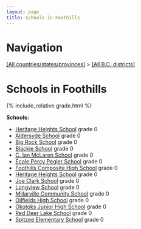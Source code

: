 ```yaml
---
layout: page
title: Schools in Foothills
---
```

# Navigation

[[All countries/states/provinces]](../..) > [[All B.C. districts]](..)

# Schools in Foothills

{% include_relative grade.html %}

**Schools:**

- [Heritage Heights School](Heritage_Heights_School.md) grade 0
- [Aldersyde School](Aldersyde_School.md) grade 0
- [Big Rock School](Big_Rock_School.md) grade 0
- [Blackie School](Blackie_School.md) grade 0
- [C. Ian McLaren School](C._Ian_McLaren_School.md) grade 0
- [École Percy Pegler School](École_Percy_Pegler_School.md) grade 0
- [Foothills Composite High School](Foothills_Composite_High_School.md) grade 0
- [Heritage Heights School](Heritage_Heights_School.md) grade 0
- [Joe Clark School](Joe_Clark_School.md) grade 0
- [Longview School](Longview_School.md) grade 0
- [Millarville Community School](Millarville_Community_School.md) grade 0
- [Oilfields High School](Oilfields_High_School.md) grade 0
- [Okotoks Junior High School](Okotoks_Junior_High_School.md) grade 0
- [Red Deer Lake School](Red_Deer_Lake_School.md) grade 0
- [Spitzee Elementary School](Spitzee_Elementary_School.md) grade 0
